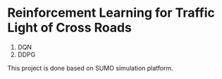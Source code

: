 # Reinforcement Learning for Traffic Light of Cross Roads

1. DQN
2. DDPG

This project is done based on SUMO simulation platform.
